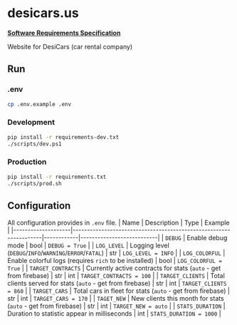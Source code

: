 # desicars.us
**[Software Requirements Specification](./SRS.docx)**

Website for DesiCars (car rental company)

## Run
### .env
```bash
cp .env.example .env
```

### Development
```bash
pip install -r requirements-dev.txt
./scripts/dev.ps1
```
### Production
```bash
pip install -r requirements.txt
./scripts/prod.sh
```

## Configuration
All configuration provides in `.env` file.
| Name               | Description                                                       | Type       | Example                   |
|--------------------|-------------------------------------------------------------------|------------|---------------------------|
| `DEBUG`            | Enable debug mode                                                 | bool       | `DEBUG = True`            |
| `LOG_LEVEL`        | Logging level (`DEBUG`/`INFO`/`WARNING`/`ERROR`/`FATAL`)          | str        | `LOG_LEVEL = INFO`        |
| `LOG_COLORFUL`     | Enable colorful logs (requires `rich` to be installed)            | bool       | `LOG_COLORFUL = True`     |
| `TARGET_CONTRACTS` | Currently active contracts for stats (`auto` - get from firebase) | str \| int | `TARGET_CONTRACTS = 100`  |
| `TARGET_CLIENTS`   | Total clients served for stats (`auto` - get from firebase)       | str \| int | `TARGET_CLIENTS = 860`    |
| `TARGET_CARS`      | Total cars in fleet for stats (`auto` - get from firebase)        | str \| int | `TARGET_CARS = 170`       |
| `TAGET_NEW`        | New clients this month for stats (`auto` - get from firebase)     | str \| int | `TARGET_NEW = auto`       |
| `STATS_DURATION`   | Duration to statistic appear in milliseconds                      | int        | `STATS_DURATION = 1000`   |

